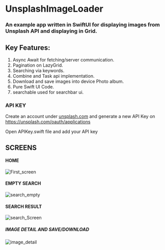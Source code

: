 # UnsplashImageLoader
### An example app written in SwiftUI for displaying images from Unsplash API and displaying in Grid.

## Key Features: 
 1.  Async Await for fetching/server communication.
 2.  Pagination on LazyGrid.
 3.  Searching via keywords.
 4.  Combine and Task api implementation.
 5.  Download and save images into device Photo album.
 6.  Pure Swift UI Code.
 7.  searchable used for searchbar ui.



### API KEY
 Create an account under [unsplash.com](https://unsplash.com) and generate a new API Key on https://unsplash.com/oauth/applications
 
 Open APIKey.swift file and add your API key

## SCREENS

#### HOME
 ![First_screen](https://github.com/Gagan5278/UnsplashImageLoader/assets/2304583/d44239d2-bc55-4dbc-b6a0-b49beb92a5ae)

#### EMPTY SEARCH
![search_empty](https://github.com/Gagan5278/UnsplashImageLoader/assets/2304583/600ef83a-d97d-4f4a-9d75-84287d194a91)

#### SEARCH RESULT
![search_Screen](https://github.com/Gagan5278/UnsplashImageLoader/assets/2304583/cfb47ac4-4b54-4e3b-846f-7957b8bb9918)

##### IMAGE DETAIL AND SAVE/DOWNLOAD 
![image_detail](https://github.com/Gagan5278/UnsplashImageLoader/assets/2304583/7f1d95f6-27cc-4a53-9607-2044eaa59ede)

